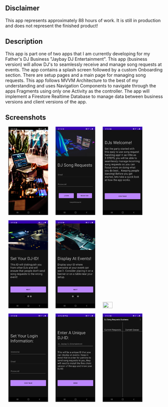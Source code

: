 ## Disclaimer
This app represents approximately 88 hours of work. It
is still in production and does not represent the finished product!

## Description
This app is part one of two apps that I am currently developing for my Father's DJ Business "Jaybay DJ Entertainment". This app (business version) will allow DJ's to seamlessly receive and manage song requests at events. The app contains a splash screen followed by a custom Onboarding section. There are setup pages and a main page for managing song requests. This app follows MVVM Architecture to the best of my understanding and uses Navigation Components to navigate through the apps Fragments using only one Activity as the controller. The app will implement a Firestore Realtime Database to manage data between business versions and client versions of the app.

## Screenshots
<p float="left">
<img src="https://github.com/Dylon-Jaynes/dj_song_requests/blob/master/app/src/main/assets/DJApp%20Splash%20Screen.jpg" width=25% height=25% hspace="10">
<img src="https://github.com/Dylon-Jaynes/dj_song_requests/blob/master/app/src/main/assets/DJApp%20Login%20Page.jpg" width=25% height=25% hspace="10">
<img src="https://github.com/Dylon-Jaynes/dj_song_requests/blob/master/app/src/main/assets/DJApp%20Welcome%20Page.jpg" width=25% height=25% hspace="10">
</p>

<p float="left">
<img src="https://github.com/Dylon-Jaynes/dj_song_requests/blob/master/app/src/main/assets/DJApp%20Set%20Id.jpg" width=25% height=25% hspace="10">
<img src="https://github.com/Dylon-Jaynes/dj_song_requests/blob/master/app/src/main/assets/DJApp%20Display%20Id.jpg" width=25% height=25% hspace="10">
<img src="https://github.com/DylonJaynes/dj_song_requests/blob/master/app/src/main/assets/DJApp%20Receive%20Requests.jpg" width=25% height=25% hspace="10">
</p>

<p float="left">
<img src="https://github.com/Dylon-Jaynes/dj_song_requests/blob/master/app/src/main/assets/DJApp%20Sign%20Up%20Page.jpg" width=25% height=25% hspace="10">
<img src="https://github.com/Dylon-Jaynes/dj_song_requests/blob/master/app/src/main/assets/DJApp%20DJ%20Id.jpg" width=25% height=25% hspace="10">
<img src="https://github.com/Dylon-Jaynes/dj_song_requests/blob/master/app/src/main/assets/DJApp%20Song%20List.jpg" width=25% height=25% hspace="10">
</p>
